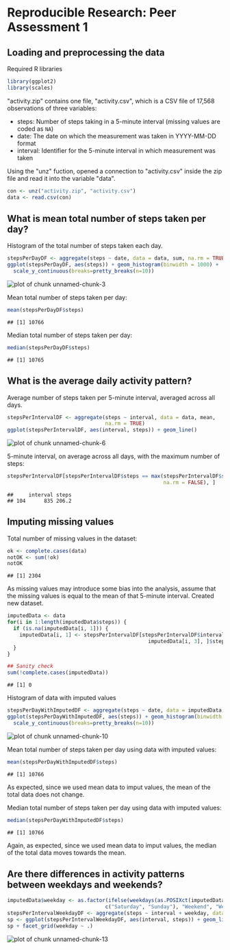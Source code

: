 # Reproducible Research: Peer Assessment 1


## Loading and preprocessing the data

Required R libraries


```r
library(ggplot2)
library(scales)
```

"activity.zip" contains one file, "activity.csv", which is a CSV file of 17,568 
observations of three variables:

* steps:  Number of steps taking in a 5-minute interval (missing values are coded as ```NA```)
* date: The date on which the measurement was taken in YYYY-MM-DD format
* interval: Identifier for the 5-minute interval in which measurement was taken

Using the "unz" fuction, opened a connection to "activity.csv" inside the zip 
file and read it into the variable "data".


```r
con <- unz("activity.zip", "activity.csv")
data <- read.csv(con)
```



## What is mean total number of steps taken per day?

Histogram of the total number of steps taken each day.


```r
stepsPerDayDF <- aggregate(steps ~ date, data = data, sum, na.rm = TRUE)
ggplot(stepsPerDayDF, aes(steps)) + geom_histogram(binwidth = 1000) + 
  scale_y_continuous(breaks=pretty_breaks(n=10))
```

![plot of chunk unnamed-chunk-3](figure/unnamed-chunk-3.png) 

Mean total number of steps taken per day:


```r
mean(stepsPerDayDF$steps)
```

```
## [1] 10766
```

Median total number of steps taken per day:


```r
median(stepsPerDayDF$steps)
```

```
## [1] 10765
```


## What is the average daily activity pattern?

Average number of steps taken per 5-minute interval, averaged across all days.


```r
stepsPerIntervalDF <- aggregate(steps ~ interval, data = data, mean, 
                                na.rm = TRUE)
ggplot(stepsPerIntervalDF, aes(interval, steps)) + geom_line()
```

![plot of chunk unnamed-chunk-6](figure/unnamed-chunk-6.png) 

5-minute interval, on average across all days, with the maximum number of 
steps:


```r
stepsPerIntervalDF[stepsPerIntervalDF$steps == max(stepsPerIntervalDF$steps, 
                                                   na.rm = FALSE), ]
```

```
##     interval steps
## 104      835 206.2
```


## Imputing missing values

Total number of missing values in the dataset:

```r
ok <- complete.cases(data)
notOK <- sum(!ok)
notOK
```

```
## [1] 2304
```

As missing values may introduce some bias into the analysis, assume that the 
missing values is equal to the mean of that 5-minute interval.  Created new
dataset.


```r
imputedData <- data
for(i in 1:length(imputedData$steps)) {
  if (is.na(imputedData[i, 1])) {
    imputedData[i, 1] <- stepsPerIntervalDF[stepsPerIntervalDF$interval == 
                                              imputedData[i, 3], ]$steps
  }
}

## Sanity check
sum(!complete.cases(imputedData))
```

```
## [1] 0
```

Histogram of data with imputed values


```r
stepsPerDayWithImputedDF <- aggregate(steps ~ date, data = imputedData, sum, na.rm = TRUE)
ggplot(stepsPerDayWithImputedDF, aes(steps)) + geom_histogram(binwidth = 1000) + 
  scale_y_continuous(breaks=pretty_breaks(n=10))
```

![plot of chunk unnamed-chunk-10](figure/unnamed-chunk-10.png) 

Mean total number of steps taken per day using data with imputed values:


```r
mean(stepsPerDayWithImputedDF$steps)
```

```
## [1] 10766
```

As expected, since we used mean data to imput values, the mean of the total
data does not change.

Median total number of steps taken per day using data with imputed values:


```r
median(stepsPerDayWithImputedDF$steps)
```

```
## [1] 10766
```

Again, as expected, since we used mean data to imput values, the median of the 
total data moves towards the mean.

## Are there differences in activity patterns between weekdays and weekends?



```r
imputedData$weekday <- as.factor(ifelse(weekdays(as.POSIXct(imputedData$date)) %in% 
                                c("Saturday", "Sunday"), "Weekend", "Weekday"))
stepsPerIntervalWeekdayDF <- aggregate(steps ~ interval + weekday, data = imputedData, mean)
sp <- ggplot(stepsPerIntervalWeekdayDF, aes(interval, steps)) + geom_line()
sp + facet_grid(weekday ~ .)
```

![plot of chunk unnamed-chunk-13](figure/unnamed-chunk-13.png) 
